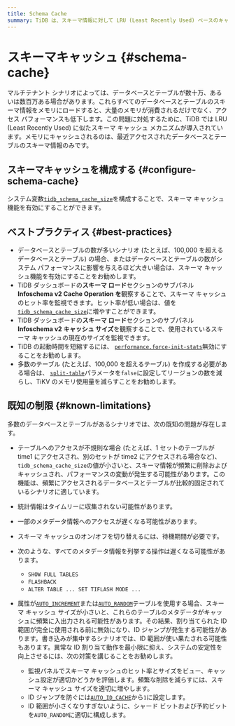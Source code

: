 ```yaml
---
title: Schema Cache
summary: TiDB は、スキーマ情報に対して LRU (Least Recently Used) ベースのキャッシュ メカニズムを採用しており、これによりメモリ使用量が大幅に削減され、多数のデータベースとテーブルがあるシナリオでのパフォーマンスが向上します。
---
```


# スキーマキャッシュ {#schema-cache}

マルチテナント シナリオによっては、データベースとテーブルが数十万、あるいは数百万ある場合があります。これらすべてのデータベースとテーブルのスキーマ情報をメモリにロードすると、大量のメモリが消費されるだけでなく、アクセス パフォーマンスも低下します。この問題に対処するために、TiDB では LRU (Least Recently Used) に似たスキーマ キャッシュ メカニズムが導入されています。メモリにキャッシュされるのは、最近アクセスされたデータベースとテーブルのスキーマ情報のみです。

## スキーマキャッシュを構成する {#configure-schema-cache}

システム変数[`tidb_schema_cache_size`](/system-variables.md#tidb_schema_cache_size-new-in-v800)を構成することで、スキーマ キャッシュ機能を有効にすることができます。

## ベストプラクティス {#best-practices}

-   データベースとテーブルの数が多いシナリオ (たとえば、100,000 を超えるデータベースとテーブル) の場合、またはデータベースとテーブルの数がシステム パフォーマンスに影響を与えるほど大きい場合は、スキーマ キャッシュ機能を有効にすることをお勧めします。
-   TiDB ダッシュボードの**スキーマ ロード**セクションのサブパネル**Infoschema v2 Cache Operation を**観察することで、スキーマ キャッシュのヒット率を監視できます。ヒット率が低い場合は、値を[`tidb_schema_cache_size`](/system-variables.md#tidb_schema_cache_size-new-in-v800)に増やすことができます。
-   TiDB ダッシュボードの**スキーマ ロード**セクションのサブパネル**Infoschema v2 キャッシュ サイズ**を観察することで、使用されているスキーマ キャッシュの現在のサイズを監視できます。
-   TiDB の起動時間を短縮するには、 [`performance.force-init-stats`](/tidb-configuration-file.md#force-init-stats-new-in-v657-and-v710)無効にすることをお勧めします。
-   多数のテーブル (たとえば、100,000 を超えるテーブル) を作成する必要がある場合は、 [`split-table`](/tidb-configuration-file.md#split-table)パラメータを`false`に設定してリージョンの数を減らし、TiKV のメモリ使用量を減らすことをお勧めします。

## 既知の制限 {#known-limitations}

多数のデータベースとテーブルがあるシナリオでは、次の既知の問題が存在します。

-   テーブルへのアクセスが不規則な場合 (たとえば、1 セットのテーブルが time1 にアクセスされ、別のセットが time2 にアクセスされる場合など)、 `tidb_schema_cache_size`の値が小さいと、スキーマ情報が頻繁に削除およびキャッシュされ、パフォーマンスの変動が発生する可能性があります。この機能は、頻繁にアクセスされるデータベースとテーブルが比較的固定されているシナリオに適しています。

-   統計情報はタイムリーに収集されない可能性があります。

-   一部のメタデータ情報へのアクセスが遅くなる可能性があります。

-   スキーマ キャッシュのオン/オフを切り替えるには、待機期間が必要です。

-   次のような、すべてのメタデータ情報を列挙する操作は遅くなる可能性があります。

    -   `SHOW FULL TABLES`
    -   `FLASHBACK`
    -   `ALTER TABLE ... SET TIFLASH MODE ...`

-   属性が[`AUTO_INCREMENT`](/auto-increment.md)または[`AUTO_RANDOM`](/auto-random.md)テーブルを使用する場合、スキーマ キャッシュ サイズが小さいと、これらのテーブルのメタデータがキャッシュに頻繁に入出力される可能性があります。その結果、割り当てられた ID 範囲が完全に使用される前に無効になり、ID ジャンプが発生する可能性があります。書き込みが集中するシナリオでは、ID 範囲が使い果たされる可能性もあります。異常な ID 割り当て動作を最小限に抑え、システムの安定性を向上させるには、次の対策を講じることをお勧めします。

    -   監視パネルでスキーマ キャッシュのヒット率とサイズをビュー、キャッシュ設定が適切かどうかを評価します。頻繁な削除を減らすには、スキーマ キャッシュ サイズを適切に増やします。
    -   ID ジャンプを防ぐには[`AUTO_ID_CACHE`](/auto-increment.md#auto_id_cache)から`1`に設定します。
    -   ID 範囲が小さくなりすぎないように、シャード ビットおよび予約ビットを`AUTO_RANDOM`に適切に構成します。
